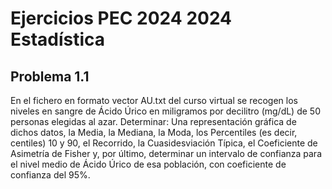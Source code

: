 # Ejercicios PEC 2024 2024 Estadística

## Problema 1.1

En el fichero en formato vector AU.txt del curso virtual se recogen los niveles en sangre de Ácido Úrico en miligramos por decilitro (mg/dL) de 50 personas elegidas al azar. Determinar: Una representación gráfica de dichos datos, la Media, la Mediana, la Moda, los Percentiles (es decir, centiles) 10 y 90, el Recorrido, la Cuasidesviación Típica, el Coeficiente de Asimetría de Fisher y, por último, determinar un intervalo de confianza para el nivel medio de Ácido Úrico de esa población, con coeficiente de confianza del 95%.

